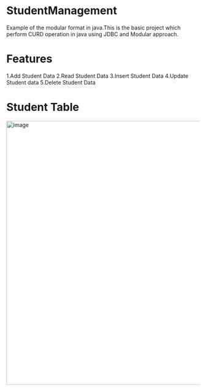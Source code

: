# StudentManagement
Example of the modular format in java.This is the basic project which perform CURD operation in java using JDBC and Modular approach.
# Features
1.Add Student Data
2.Read Student Data
3.Insert Student Data
4.Update Student data
5.Delete Student Data

# Student Table 
<img width="689" alt="image" src="https://github.com/user-attachments/assets/50ca7193-8a4d-4c14-8725-a934df525016">
